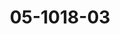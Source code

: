 ---
templateKey: product-page
title: 05-1018-03
category: Outdoor
subcategory: Pared
images:
    - alt: 05-1018-03 image
      image: "/img/05-1018-03.jpg"
serie: Omega
description: Outdoor Omega Pared SMD LED, 560Lm. Acabado gris.
material: Aluminio
consumption: 6W
voltage: 130V
colorTemperature: Blanco Cálido 3000K
ip: IP54
dataSheet: /img/05-1018-03.pdf
---